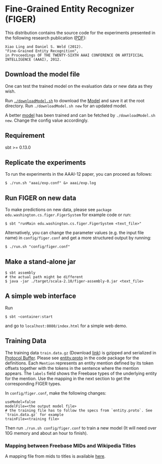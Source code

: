 Fine-Grained Entity Recognizer (FIGER)
=============================

This distribution contains the source code for the experiments presented in the following research publication ([PDF](http://xiaoling.github.com/pubs/ling-aaai12.pdf)):

    Xiao Ling and Daniel S. Weld (2012).
    "Fine-Grained Entity Recognition",
    in Proceedings OF THE TWENTY-SIXTH AAAI CONFERENCE ON ARTIFICIAL INTELLIGENCE (AAAI), 2012.

## Download the model file

One can test the trained model on the evaluation data or new data as they wish.

Run [`./downloadModel.sh`](downloadModel.sh) to download the [Model](https://drive.google.com/open?id=0B52yRXcdpG6MWlVXaTFXWVZQYjg) and save it at the root directory. Run `./downloadModel.sh new` for
an updated model.

A better [model](https://drive.google.com/open?id=0B52yRXcdpG6Mbm1TdHhYdVBmSnM) has been trained and can be fetched by `./downloadModel.sh new`. Change the config value accordingly.

## Requirement

sbt >= 0.13.0

## Replicate the experiments

To run the experiments in the AAAI-12 paper, you can proceed as follows:

    $ ./run.sh "aaai/exp.conf" &> aaai/exp.log

## Run FIGER on new data

To make predictions on new data, please see `package edu.washington.cs.figer.FigerSystem` for example code or run:

    $ sbt "runMain edu.washington.cs.figer.FigerSystem <text_file>"

Alternatively, you can change the parameter values (e.g. the input file name) in `config/figer.conf` and get a more structured output by running:

    $ ./run.sh "config/figer.conf"

## Make a stand-alone jar

    $ sbt assembly
    # the actual path might be different
    $ java -jar ./target/scala-2.10/figer-assembly-0.jar <text_file>

## A simple web interface

Run

    $ sbt ~container:start

and go to `localhost:8080/index.html` for a simple web demo.

## Training Data

The training data `train.data.gz` (Download [link](https://drive.google.com/open?id=0B52yRXcdpG6MMnRNV3dTdGdYQ2M)) is gzipped and serialized in [Protocol Buffer](http://code.google.com/p/protobuf/). Please see [entity.proto](entity.proto) in the code package for the definitions. Each `Mention` represents an entity mention defined by its token offsets together with the tokens in the sentence where the mention appears. The `labels` field shows the Freebase types of the underlying entity for the mention. Use the mapping in the next section to get the corresponding FIGER types.

In `config/figer.conf`, make the following changes:

    useModel=false
    modelFile=<the output model file>
    # the training file has to follow the specs from `entity.proto`. See `train.data.gz` for example
    trainFile=<training file>

Then run `./run.sh config/figer.conf` to train a new model (It will need over 10G memory and about an hour to finish).

### Mapping between Freebase MIDs and Wikipedia Titles

A mapping file from mids to titles is available [here](https://drive.google.com/open?id=0B52yRXcdpG6MaHA5ZW9CZ21MbVk).
